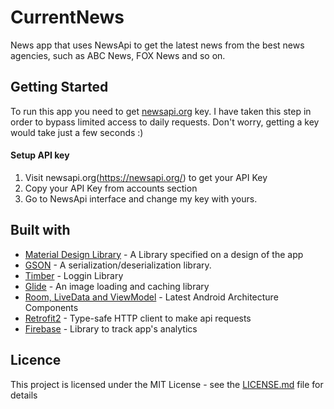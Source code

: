 # CurrentNews
News app that uses NewsApi to get the latest news from the best news agencies, such as ABC News, FOX News and so on.

## Getting Started
To run this app you need to get [newsapi.org](https://newsapi.org/) key. I have taken this step in order to bypass limited access to daily requests. Don't worry, getting a key would take just a few seconds :)

#### Setup API key
 1. Visit newsapi.org(https://newsapi.org/) to get your API Key
 2. Copy your API Key from accounts section
 3. Go to NewsApi interface and change my key with yours.
 
 
## Built with
- [Material Design Library](https://material.io/) - A Library specified on a design of the app
- [GSON](https://github.com/google/gson) - A serialization/deserialization library.
- [Timber](https://github.com/JakeWharton/timber) - Loggin Library
- [Glide](https://github.com/bumptech/glide) - An image loading and caching library
- [Room, LiveData and ViewModel](https://developer.android.com/topic/libraries/architecture/) - Latest Android Architecture Components
- [Retrofit2](https://github.com/square/retrofit) - Type-safe HTTP client to make api requests
- [Firebase](https://firebase.google.com/) - Library to track app's analytics 


## Licence
This project is licensed under the MIT License - see the
[LICENSE.md](https://github.com/erkhabibullina/CurrentNews/blob/master/LICENSE) file for details
